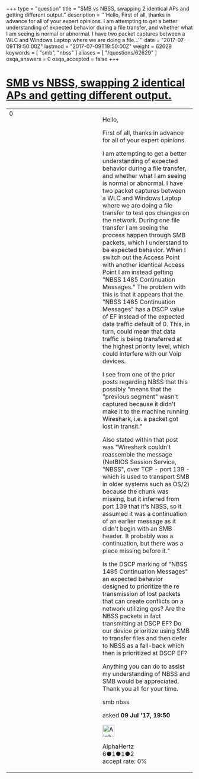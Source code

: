 +++
type = "question"
title = "SMB vs NBSS, swapping 2 identical APs and getting different output."
description = '''Hello, First of all, thanks in advance for all of your expert opinions. I am attempting to get a better understanding of expected behavior during a file transfer, and whether what I am seeing is normal or abnormal. I have two packet captures between a WLC and Windows Laptop where we are doing a file...'''
date = "2017-07-09T19:50:00Z"
lastmod = "2017-07-09T19:50:00Z"
weight = 62629
keywords = [ "smb", "nbss" ]
aliases = [ "/questions/62629" ]
osqa_answers = 0
osqa_accepted = false
+++

<div class="headNormal">

# [SMB vs NBSS, swapping 2 identical APs and getting different output.](/questions/62629/smb-vs-nbss-swapping-2-identical-aps-and-getting-different-output)

</div>

<div id="main-body">

<div id="askform">

<table id="question-table" style="width:100%;"><colgroup><col style="width: 50%" /><col style="width: 50%" /></colgroup><tbody><tr class="odd"><td style="width: 30px; vertical-align: top"><div class="vote-buttons"><span id="post-62629-upvote" class="ajax-command post-vote up" rel="nofollow" title="I like this post (click again to cancel)"> </span><div id="post-62629-score" class="post-score" title="current number of votes">0</div><span id="post-62629-downvote" class="ajax-command post-vote down" rel="nofollow" title="I dont like this post (click again to cancel)"> </span> <span id="favorite-mark" class="ajax-command favorite-mark" rel="nofollow" title="mark/unmark this question as favorite (click again to cancel)"> </span><div id="favorite-count" class="favorite-count"></div></div></td><td><div id="item-right"><div class="question-body"><p>Hello,</p><p>First of all, thanks in advance for all of your expert opinions.</p><p>I am attempting to get a better understanding of expected behavior during a file transfer, and whether what I am seeing is normal or abnormal. I have two packet captures between a WLC and Windows Laptop where we are doing a file transfer to test qos changes on the network. During one file transfer I am seeing the process happen through SMB packets, which I understand to be expected behavior. When I switch out the Access Point with another identical Access Point I am instead getting "NBSS 1485 Continuation Messages." The problem with this is that it appears that the "NBSS 1485 Continuation Messages" has a DSCP value of EF instead of the expected data traffic default of 0. This, in turn, could mean that data traffic is being transferred at the highest priority level, which could interfere with our Voip devices.</p><p>I see from one of the prior posts regarding NBSS that this possibly "means that the "previous segment" wasn't captured because it didn't make it to the machine running Wireshark, i.e. a packet got lost in transit."</p><p>Also stated within that post was "Wireshark couldn't reassemble the message (NetBIOS Session Service, "NBSS", over TCP - port 139 - which is used to transport SMB in older systems such as OS/2) because the chunk was missing, but it inferred from port 139 that it's NBSS, so it assumed it was a continuation of an earlier message as it didn't begin with an SMB header. It probably was a continuation, but there was a piece missing before it."</p><p>Is the DSCP marking of "NBSS 1485 Continuation Messages" an expected behavior designed to prioritize the re transmission of lost packets that can create conflicts on a network utilizing qos? Are the NBSS packets in fact transmitting at DSCP EF? Do our device prioritize using SMB to transfer files and then defer to NBSS as a fall-back which then is prioritized at DSCP EF?</p><p>Anything you can do to assist my understanding of NBSS and SMB would be appreciated. Thank you all for your time.</p></div><div id="question-tags" class="tags-container tags"><span class="post-tag tag-link-smb" rel="tag" title="see questions tagged &#39;smb&#39;">smb</span> <span class="post-tag tag-link-nbss" rel="tag" title="see questions tagged &#39;nbss&#39;">nbss</span></div><div id="question-controls" class="post-controls"></div><div class="post-update-info-container"><div class="post-update-info post-update-info-user"><p>asked <strong>09 Jul '17, 19:50</strong></p><img src="https://secure.gravatar.com/avatar/ee58389e6b49e9bc04e206e6ebd698a1?s=32&amp;d=identicon&amp;r=g" class="gravatar" width="32" height="32" alt="AlphaHertz&#39;s gravatar image" /><p><span>AlphaHertz</span><br />
<span class="score" title="6 reputation points">6</span><span title="1 badges"><span class="badge1">●</span><span class="badgecount">1</span></span><span title="1 badges"><span class="silver">●</span><span class="badgecount">1</span></span><span title="2 badges"><span class="bronze">●</span><span class="badgecount">2</span></span><br />
<span class="accept_rate" title="Rate of the user&#39;s accepted answers">accept rate:</span> <span title="AlphaHertz has no accepted answers">0%</span></p></div></div><div id="comments-container-62629" class="comments-container"></div><div id="comment-tools-62629" class="comment-tools"></div><div class="clear"></div><div id="comment-62629-form-container" class="comment-form-container"></div><div class="clear"></div></div></td></tr></tbody></table>

</div>

</div>

